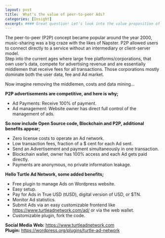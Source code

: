 ```yaml
---
layout: post
title:  What's the value of peer-to-peer Ads?
categories: [Insight]
excerpt: #### Great question! Let's look into the value proposition of P2P Ads.
---
```

The peer-to-peer (P2P) concept became popular around the year 2000, music-sharing was a big craze with the likes of Napster. P2P allowed users to connect directly to a service without an intermediary or client-server model. <br>
Step into the current ages where large free platforms/corporations, that own user’s data, compete for advertising revenue and are essentially middlemen that receive fees for all transactions. Those corporations mostly dominate both the user data, fee and Ad market.<br>

Now imagine removing the middlemen, costs and data mining… <br>

**P2P advertisements are competitive, and here is why;**
-	Ad Payments: Receive 100% of payment.
-	Ad management: Website owner has direct full control of the management of ads.<br>

**So now include Open Source code, Blockchain and P2P, additional benefits appear;**
-	Zero license costs to operate an Ad network.
-	Low transaction fees, fraction of a $ cent for each Ad sent.
-	Send an Advertisement and payment simultaneously in one transaction.
-	Blockchain wallet, owner has 100% access and each Ad gets paid directly.
-	Payments are anonymous, no private information leakage.

**Hello Turtle Ad Network, some added benefits;** <br>
-	Free plugin to manage Ads on Wordpress website.
-	Easy setup.
-	Pay for Ads in True USD (tUSD), digital version of USD, or $TN.
-	Monitor Ad statistics.
-	Submit Ads via an easy customizable frontend like https://www.turtleadnetwork.com/ad/ or via the web wallet.
-	Customizable plugin, fork the code.

**Social Media**
**Web:** https://www.turtleadnetwork.com <br>
**Plugin:** https://wordpress.org/plugins/turtle-ad-network
